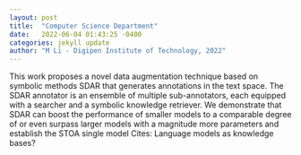 ```yaml
---
layout: post
title:  "Computer Science Department"
date:   2022-06-04 01:43:25 -0400
categories: jekyll update
author: "M Li - Digipen Institute of Technology, 2022"
---
```

This work proposes a novel data augmentation technique based on symbolic methods SDAR that generates annotations in the text space. The SDAR annotator is an ensemble of multiple sub-annotators, each equipped with a searcher and a symbolic knowledge retriever. We demonstrate that SDAR can boost the performance of smaller models to a comparable degree of or even surpass larger models with a magnitude more parameters and establish the STOA single model  Cites: Language models as knowledge bases?